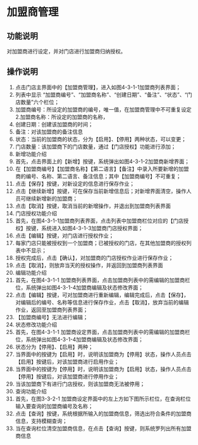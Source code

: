 # 加盟商管理

## 功能说明

对加盟商进行设定，并对门店进行加盟商归纳授权。

## 操作说明
1.	点击门店主界面中的【加盟商管理】，进入如图4-3-1-1加盟商列表界面；
2.	列表中显示 “加盟商编号”、“加盟商名称”、“创建日期”、“备注”、“状态”、“门店数量”六个栏位；
  1. 加盟商编号：所设定的加盟商的编号，唯一值，在加盟商管理中不可重复设定
  2.加盟商名称：所设定的加盟商的名称，
  3. 创建日期：创建该加盟商的时间；
  4. 备注：对该加盟商的备注信息
  5. 状态：当前的加盟商的状态，分为【启用】、【停用】两种状态，可以变更；
  6. 门店数量：该加盟商下的门店数量，通过【门店授权】功能进行添加；
3.	新增功能介绍
  1. 首先，点击界面上的【新增】按键，系统弹出如图4-3-1-2加盟商新增界面；
  2. 在【加盟商编号】【加盟商名称】【第二语言】【备注】中录入所要新增的加盟商的编号、名称、第二语言、备注信息；其中【加盟商编号】不可重复；
  3. 点击【保存】按键，对新设定的信息进行保存作业；
  4. 点击【继续新增】按键，可在保存当前新增信息后；对新增界面清空，操作人员可继续新增新的加盟商；
  5. 点击【取消】按键，取消当前的新增操作，并退出到加盟商列表界面
4.	门店授权功能介绍
  1. 首先，在图4-3-1-1加盟商列表界面，点击列表中加盟商栏位对应的【门店授权】按键，系统进入如图4-3-1-3加盟商门店授权界面；
  2. 点击【编辑】按键，对门店进行授权作业；
  3. 每家门店只能被授权到一个加盟商；已被授权的门店，在其他加盟商的授权列表中不显示；
  4. 授权完成后，点击【确认】，对加盟商的门店授权作业进行保存作业；
  5. 点击【取消】，则放弃当天的授权操作，并返回到加盟商列表界面
5.	编辑功能介绍
  1. 首先，在图4-3-1-1 加盟商列表界面，点击加盟商列表中的需编辑的加盟商栏位，系统弹出如图4-3-1-4加盟商编辑及状态修改界面；
  2. 点击【编辑】按键，可对加盟商进行重新编辑，编辑完成后，点击【保存】，对编辑后的编号、名称等信息进行保存作业，点击【取消】，放弃当前的编辑作业，返回至加盟商列表界面；
  3. 【加盟商编号】无法进行编辑；
6.	状态修改功能介绍
  1. 首先，在图4-3-1-1 加盟商设定界面，点击加盟商列表中的需编辑的加盟商栏位，系统弹出如图4-3-1-4加盟商编辑及状态修改界面；
  2. 状态分为【停用】、【启用】两种；
  3. 当界面中的按键为【启用】时，说明该加盟商为【停用】状态，操作人员点击【启用】按键后，对该加盟商进行启用作业；
  4. 当界面中的按键为【停用】时，说明该加盟商为【启用】状态，操作人员点击【停用】按键后，对该加盟商进行停用作业；
  5. 当该加盟商下有进行门店授权，则该加盟商无法被停用；
7.	查询功能介绍
  1. 首先，在图3-3-2-1 加盟商设定界面中的左上方如下图所示栏位，在查询栏位输入要查询的加盟商编号及名称；
  2. 点击【查询】按键，系统根据所输入的加盟商信息，筛选出符合条件的加盟商信息，支持模糊查询；
  3. 当在查询栏位清空加盟商信息，在点击【查询】按键，则系统罗列出所有加盟商信息
